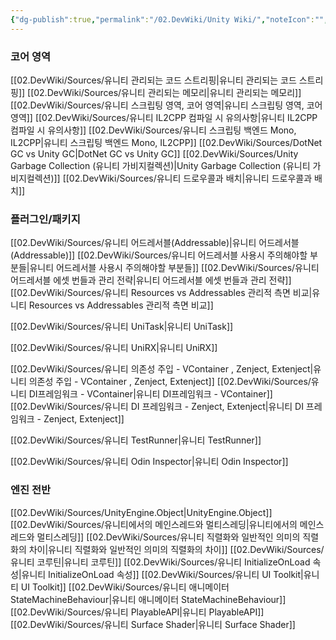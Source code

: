 ```yaml
---
{"dg-publish":true,"permalink":"/02.DevWiki/Unity Wiki/","noteIcon":"","created":"2024-12-21T17:25:10.000+09:00","updated":"2025-08-09T14:28:10.712+09:00"}
---
```


### 코어 영역
[[02.DevWiki/Sources/유니티 관리되는 코드 스트리핑\|유니티 관리되는 코드 스트리핑]]
[[02.DevWiki/Sources/유니티 관리되는 메모리\|유니티 관리되는 메모리]]
[[02.DevWiki/Sources/유니티 스크립팅 영역, 코어 영역\|유니티 스크립팅 영역, 코어 영역]]
[[02.DevWiki/Sources/유니티 IL2CPP 컴파일 시 유의사항\|유니티 IL2CPP 컴파일 시 유의사항]]
[[02.DevWiki/Sources/유니티 스크립팅 백엔드 Mono, IL2CPP\|유니티 스크립팅 백엔드 Mono, IL2CPP]]
[[02.DevWiki/Sources/DotNet GC vs Unity GC\|DotNet GC vs Unity GC]]
[[02.DevWiki/Sources/Unity Garbage Collection (유니티 가비지컬렉션)\|Unity Garbage Collection (유니티 가비지컬렉션)]]
[[02.DevWiki/Sources/유니티 드로우콜과 배치\|유니티 드로우콜과 배치]]
### 플러그인/패키지
[[02.DevWiki/Sources/유니티 어드레서블(Addressable)\|유니티 어드레서블(Addressable)]]
[[02.DevWiki/Sources/유니티 어드레서블 사용시 주의해야할 부분들\|유니티 어드레서블 사용시 주의해야할 부분들]]
[[02.DevWiki/Sources/유니티 어드레서블 에셋 번들과 관리 전략\|유니티 어드레서블 에셋 번들과 관리 전략]]
[[02.DevWiki/Sources/유니티 Resources vs Addressables 관리적 측면 비교\|유니티 Resources vs Addressables 관리적 측면 비교]]

[[02.DevWiki/Sources/유니티 UniTask\|유니티 UniTask]]

[[02.DevWiki/Sources/유니티 UniRX\|유니티 UniRX]]

[[02.DevWiki/Sources/유니티 의존성 주입 - VContainer , Zenject, Extenject\|유니티 의존성 주입 - VContainer , Zenject, Extenject]]
[[02.DevWiki/Sources/유니티 DI프레임워크 - VContainer\|유니티 DI프레임워크 - VContainer]]
[[02.DevWiki/Sources/유니티 DI 프레임워크 - Zenject, Extenject\|유니티 DI 프레임워크 - Zenject, Extenject]]

[[02.DevWiki/Sources/유니티 TestRunner\|유니티 TestRunner]]

[[02.DevWiki/Sources/유니티 Odin Inspector\|유니티 Odin Inspector]]
### 엔진 전반
[[02.DevWiki/Sources/UnityEngine.Object\|UnityEngine.Object]]
[[02.DevWiki/Sources/유니티에서의 메인스레드와 멀티스레딩\|유니티에서의 메인스레드와 멀티스레딩]]
[[02.DevWiki/Sources/유니티 직렬화와 일반적인 의미의 직렬화의 차이\|유니티 직렬화와 일반적인 의미의 직렬화의 차이]]
[[02.DevWiki/Sources/유니티 코루틴\|유니티 코루틴]]
[[02.DevWiki/Sources/유니티 InitializeOnLoad 속성\|유니티 InitializeOnLoad 속성]]
[[02.DevWiki/Sources/유니티 UI Toolkit\|유니티 UI Toolkit]]
[[02.DevWiki/Sources/유니티 애니메이터 StateMachineBehaviour\|유니티 애니메이터 StateMachineBehaviour]]
[[02.DevWiki/Sources/유니티 PlayableAPI\|유니티 PlayableAPI]]
[[02.DevWiki/Sources/유니티 Surface Shader\|유니티 Surface Shader]]

